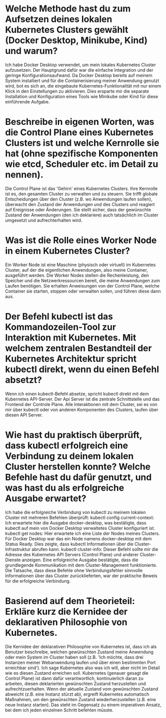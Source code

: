 # Welche Methode hast du zum Aufsetzen deines lokalen Kubernetes Clusters gewählt (Docker Desktop, Minikube, Kind) und warum?

Ich habe Docker Desktop verwendet, um mein lokales Kubernetes Cluster aufzusetzen. Der Hauptgrund dafür war die einfache Integration und der geringe Konfigurationsaufwand. Da Docker Desktop bereits auf meinem System installiert und für die Containerisierung meiner Anwendung genutzt wird, bot es sich an, die eingebaute Kubernetes-Funktionalität mit nur einem Klick in den Einstellungen zu aktivieren. Dies ersparte mir die separate Installation und Konfiguration eines Tools wie Minikube oder Kind für diese einführende Aufgabe.

# Beschreibe in eigenen Worten, was die Control Plane eines Kubernetes Clusters ist und welche Kernrolle sie hat (ohne spezifische Komponenten wie etcd, Scheduler etc. im Detail zu nennen).

Die Control Plane ist das 'Gehirn' eines Kubernetes Clusters. Ihre Kernrolle ist es, den gesamten Cluster zu verwalten und zu steuern. Sie trifft globale Entscheidungen über den Cluster (z.B. wo Anwendungen laufen sollen), überwacht den Zustand der Anwendungen und des Clusters und reagiert auf Ereignisse oder Änderungen. Sie stellt sicher, dass der gewünschte Zustand der Anwendungen (den ich deklariere) auch tatsächlich im Cluster umgesetzt und aufrechterhalten wird.

# Was ist die Rolle eines Worker Node in einem Kubernetes Cluster?

Ein Worker Node ist eine Maschine (physisch oder virtuell) im Kubernetes Cluster, auf der die eigentlichen Anwendungen, also meine Container, ausgeführt werden. Die Worker Nodes stellen die Rechenleistung, den Speicher und die Netzwerkressourcen bereit, die meine Anwendungen zum Laufen benötigen. Sie erhalten Anweisungen von der Control Plane, welche Container sie starten, stoppen oder verwalten sollen, und führen diese dann aus.

# Der Befehl kubectl ist das Kommandozeilen-Tool zur Interaktion mit Kubernetes. Mit welchem zentralen Bestandteil der Kubernetes Architektur spricht kubectl direkt, wenn du einen Befehl absetzt?

Wenn ich einen kubectl-Befehl absetze, spricht kubectl direkt mit dem Kubernetes API-Server. Der Api Server ist die zentrale Schnittstelle und das Frontend der Controle Plane. Alle Interaktionen mit dem Cluster, sei es von mir über kubectl oder von anderen Komponenten des Clusters, laufen über diesen API Server.

# Wie hast du praktisch überprüft, dass kubectl erfolgreich eine Verbindung zu deinem lokalen Cluster herstellen konnte? Welche Befehle hast du dafür genutzt, und was hast du als erfolgreiche Ausgabe erwartet?

Ich habe die erfolgreiche Verbindung von kubectl zu meinem lokalen Cluster mit mehreren Befehlen überprüft:
kubectl config current-context: Ich erwartete hier die Ausgabe docker-desktop, was bestätigte, dass kubectl auf mein von Docker Desktop verwaltetes Cluster konfiguriert ist.
kubectl get nodes: Hier erwartete ich eine Liste der Nodes meines Clusters. Für Docker Desktop war das ein Node namens docker-desktop mit dem Status Ready. Dies zeigte, dass kubectl Informationen über die Cluster-Infrastruktur abrufen kann.
kubectl cluster-info: Dieser Befehl sollte mir die Adresse des Kubernetes API Servers (Control Plane) und anderer Cluster-Dienste anzeigen. Eine erfolgreiche Ausgabe bestätigte, dass die grundlegende Kommunikation mit dem Cluster-Management funktionierte.
Die Tatsache, dass diese Befehle ohne Verbindungsfehler sinnvolle Informationen über das Cluster zurücklieferten, war der praktische Beweis für die erfolgreiche Verbindung.

# Basierend auf dem Theorieteil: Erkläre kurz die Kernidee der deklarativen Philosophie von Kubernetes.

Die Kernidee der deklarativen Philosophie von Kubernetes ist, dass ich als Benutzer beschreibe, welchen gewünschten Zustand meine Anwendung oder mein System im Cluster haben soll (z.B. 'Ich möchte, dass drei Instanzen meiner Webanwendung laufen und über einen bestimmten Port erreichbar sind'). Ich sage Kubernetes also was ich will, aber nicht im Detail wie es diesen Zustand erreichen soll. Kubernetes (genauer gesagt die Control Plane) ist dann dafür verantwortlich, kontinuierlich daran zu arbeiten, diesen deklarierten gewünschten Zustand herzustellen und aufrechtzuerhalten. Wenn der aktuelle Zustand vom gewünschten Zustand abweicht (z.B. eine Instanz stürzt ab), ergreift Kubernetes automatisch Maßnahmen, um den gewünschten Zustand wiederherzustellen (z.B. eine neue Instanz starten). Das steht im Gegensatz zu einem imperativen Ansatz, bei dem ich jeden einzelnen Schritt befehlen müsste.